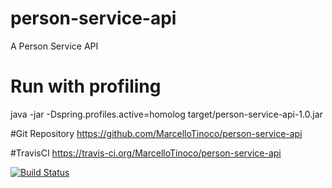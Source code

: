 # person-service-api
A Person Service API

# Run with profiling
java -jar -Dspring.profiles.active=homolog target/person-service-api-1.0.jar

#Git Repository
https://github.com/MarcelloTinoco/person-service-api

#TravisCI
https://travis-ci.org/MarcelloTinoco/person-service-api

[![Build Status](https://travis-ci.org/MarcelloTinoco/person-service-api.svg?branch=master)](https://travis-ci.org/MarcelloTinoco/person-service-api)
